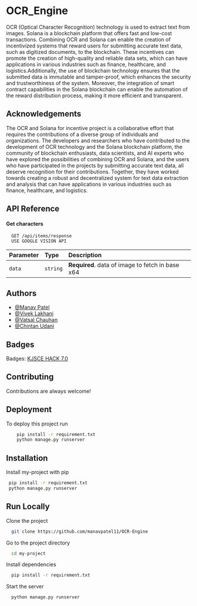 
# OCR_Engine

OCR (Optical Character Recognition) technology is used to extract text from images. Solana is a blockchain platform that offers fast and low-cost transactions. Combining OCR and Solana can enable the creation of incentivized systems that reward users for submitting accurate text data, such as digitized documents, to the blockchain. These incentives can promote the creation of high-quality and reliable data sets, which can have applications in various industries such as finance, healthcare, and logistics.Additionally, the use of blockchain technology ensures that the submitted data is immutable and tamper-proof, which enhances the security and trustworthiness of the system. Moreover, the integration of smart contract capabilities in the Solana blockchain can enable the automation of the reward distribution process, making it more efficient and transparent. 


## Acknowledgements

The OCR and Solana for incentive project is a collaborative effort that requires the contributions of a diverse group of individuals and organizations. The developers and researchers who have contributed to the development of OCR technology and the Solana blockchain platform, the community of blockchain enthusiasts, data scientists, and AI experts who have explored the possibilities of combining OCR and Solana, and the users who have participated in the projects by submitting accurate text data, all deserve recognition for their contributions. Together, they have worked towards creating a robust and decentralized system for text data extraction and analysis that can have applications in various industries such as finance, healthcare, and logistics.
## API Reference



#### Get characters

```http
  GET /api/items/response
  USE GOOGLE VISION API
```

| Parameter | Type     | Description                       |
| :-------- | :------- | :-------------------------------- |
| `data`      | `string` | **Required**. data of image to fetch in base x64 |



## Authors

- [@Manav Patel](https://www.github.com/manavpatel11)
- [@Vivek Lakhani](https://www.github.com/vivek-lakhani-1)
- [@Vatsal Chauhan](https://www.github.com/Vatsal-Chauhan024)
- [@Chintan Udani](https://www.github.com/chintan-udani)

## Badges

Badges: [KJSCE HACK 7.0](https://www.holopin.io/userbadge/personal/clfxx3ecm31390fmdo1008438)




## Contributing

Contributions are always welcome!






## Deployment

To deploy this project run

```bash
    pip install -r requirement.txt
    python manage.py runserver
```


## Installation

Install my-project with pip

```bash
 pip install -r requirement.txt
 python manage.py runserver
```
    
## Run Locally

Clone the project

```bash
  git clone https://github.com/manavpatel11/OCR-Engine
```

Go to the project directory

```bash
  cd my-project
```

Install dependencies

```bash
  pip install -r requirement.txt
```

Start the server

```bash
  python manage.py runserver
```


